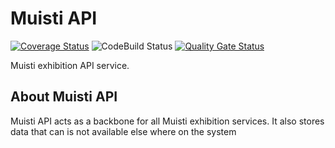 # Muisti API

[![Coverage Status](https://coveralls.io/repos/github/Metatavu/muisti-api/badge.svg?branch=develop)](https://coveralls.io/github/Metatavu/muisti-api?branch=develop)
![CodeBuild Status](https://codebuild.eu-central-1.amazonaws.com/badges?uuid=eyJlbmNyeXB0ZWREYXRhIjoiZzZ4U1dlb1k4aU51UE9LN0tyZEFyRFlNR1BXTzRwRmNmNzk3ZXlaWjR2MTFzaFM3SVpCRVZhZFNWYkJLWWlyMkptZW1RVTJsUWRvMmpxVkJjdm5OUnpNPSIsIml2UGFyYW1ldGVyU3BlYyI6InliZTVhM3pnT2xZYVJLVGQiLCJtYXRlcmlhbFNldFNlcmlhbCI6MX0%3D&branch=develop "CodeBuild status")
[![Quality Gate Status](https://sonarcloud.io/api/project_badges/measure?project=Metatavu_muisti-api&metric=alert_status)](https://sonarcloud.io/dashboard?id=Metatavu_muisti-api)

Muisti exhibition API service.

## About Muisti API

Muisti API acts as a backbone for all Muisti exhibition services. It also stores data that can is not available else where on the system

















